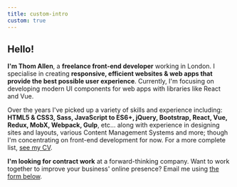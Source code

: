 ```yaml
---
title: custom-intro
custom: true
---
```

## Hello!
**I'm Thom Allen**, a **freelance front-end developer** working in London. I specialise in creating **responsive, efficient websites & web apps that provide the best possible user experience**. Currently, I'm focusing on developing modern UI components for web apps with libraries like React and Vue.

Over the years I've picked up a variety of skills and experience including: **HTML5 & CSS3, Sass, JavaScript to ES6+, jQuery, Bootstrap, React, Vue, Redux, MobX, Webpack, Gulp**, etc... along with experience in designing sites and layouts, various Content Management Systems and more; though I'm concentrating on front-end development for now. For a more complete list, <a href="/files/Thom_Allen_CV_2016.pdf">see my CV</a>.

**I'm looking for contract work** at a forward-thinking company. Want to work together to improve your business' online presence? Email me using <a href="#contact">the form below</a>.